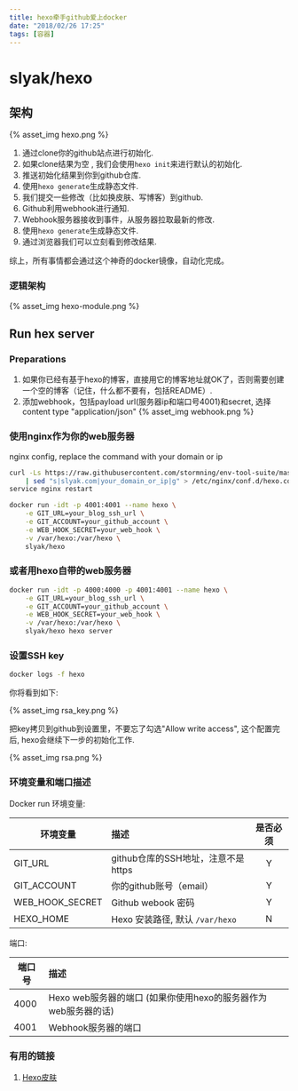 ```yaml
---
title: hexo牵手github爱上docker
date: "2018/02/26 17:25"
tags: [容器]
---
```


# slyak/hexo

## 架构

{% asset_img hexo.png %}

1. 通过clone你的github站点进行初始化.
2. 如果clone结果为空 , 我们会使用`hexo init`来进行默认的初始化.
3. 推送初始化结果到你到github仓库.
4. 使用`hexo generate`生成静态文件.
5. 我们提交一些修改（比如换皮肤、写博客）到github.
6. Github利用webhook进行通知.
7. Webhook服务器接收到事件，从服务器拉取最新的修改.
8. 使用`hexo generate`生成静态文件.
9. 通过浏览器我们可以立刻看到修改结果.

综上，所有事情都会通过这个神奇的docker镜像，自动化完成。

### 逻辑架构

{% asset_img hexo-module.png %}

## Run hex server
### Preparations
1. 如果你已经有基于hexo的博客，直接用它的博客地址就OK了，否则需要创建一个空的博客（记住，什么都不要有，包括README）.
2. 添加webhook，包括payload url(服务器ip和端口号4001)和secret, 选择content type "application/json" 
{% asset_img webhook.png %}

### 使用nginx作为你的web服务器
nginx config, replace the command with your domain or ip
``` bash
curl -Ls https://raw.githubusercontent.com/stormning/env-tool-suite/master/software/hexo/hexo.conf \
    | sed "s|slyak.com|your_domain_or_ip|g" > /etc/nginx/conf.d/hexo.conf
service nginx restart
```
``` bash
docker run -idt -p 4001:4001 --name hexo \
    -e GIT_URL=your_blog_ssh_url \
    -e GIT_ACCOUNT=your_github_account \
    -e WEB_HOOK_SECRET=your_web_hook \
    -v /var/hexo:/var/hexo \
    slyak/hexo
```

### 或者用hexo自带的web服务器
``` bash
docker run -idt -p 4000:4000 -p 4001:4001 --name hexo \
    -e GIT_URL=your_blog_ssh_url \
    -e GIT_ACCOUNT=your_github_account \
    -e WEB_HOOK_SECRET=your_web_hook \
    -v /var/hexo:/var/hexo \
    slyak/hexo hexo server
```

### 设置SSH key
``` bash
docker logs -f hexo
```

你将看到如下:

{% asset_img rsa_key.png %}

把key拷贝到github到设置里，不要忘了勾选"Allow write access", 这个配置完后, hexo会继续下一步的初始化工作.

{% asset_img rsa.png %}

### 环境变量和端口描述

Docker run 环境变量:

| 环境变量 | 描述 |  是否必须  |
| --------    | :-----   | :----: |
| GIT_URL     | github仓库的SSH地址，注意不是https |   Y    |
| GIT_ACCOUNT | 你的github账号（email） |   Y    |
| WEB_HOOK_SECRET | Github webook 密码 |   Y    |
| HEXO_HOME | Hexo 安装路径, 默认 `/var/hexo` |   N    |

端口:

| 端口号 | 描述 |
| --------    | :----- |
| 4000     | Hexo web服务器的端口 (如果你使用hexo的服务器作为web服务器的话) |
| 4001 | Webhook服务器的端口 |


### 有用的链接
1. [Hexo皮肤](https://hexo.io/themes/)